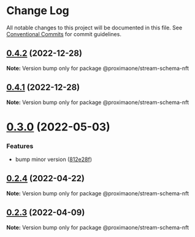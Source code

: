 # Change Log

All notable changes to this project will be documented in this file.
See [Conventional Commits](https://conventionalcommits.org) for commit guidelines.

## [0.4.2](https://github.com/proxima-one/stream-schemas/compare/@proximaone/stream-schema-nft@0.3.0...@proximaone/stream-schema-nft@0.4.2) (2022-12-28)

**Note:** Version bump only for package @proximaone/stream-schema-nft





## [0.4.1](https://github.com/proxima-one/stream-schemas/compare/@proximaone/stream-schema-nft@0.3.0...@proximaone/stream-schema-nft@0.4.1) (2022-12-28)

**Note:** Version bump only for package @proximaone/stream-schema-nft





# [0.3.0](https://github.com/proxima-one/stream-schemas/compare/@proximaone/stream-schema-nft@0.2.5...@proximaone/stream-schema-nft@0.3.0) (2022-05-03)


### Features

* bump minor version ([812e28f](https://github.com/proxima-one/stream-schemas/commit/812e28f9f1f610f70836f338a4dcd007944f2880))





## [0.2.4](https://github.com/proxima-one/stream-schemas/compare/@proximaone/stream-schema-nft@0.2.3...@proximaone/stream-schema-nft@0.2.4) (2022-04-22)

**Note:** Version bump only for package @proximaone/stream-schema-nft





## [0.2.3](https://github.com/proxima-one/stream-schemas/compare/@proximaone/stream-schema-nft@0.2.2...@proximaone/stream-schema-nft@0.2.3) (2022-04-09)

**Note:** Version bump only for package @proximaone/stream-schema-nft
